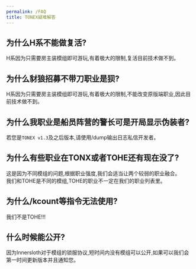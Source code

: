 ```yaml
---
permalink: /FAQ
title: TONEX疑难解答
---
```

## 为什么H系不能做复活?
H系因为只需要房主装模组即可游玩,有着极大的限制,复活目前技术做不到。
## 为什么豺狼招募不带刀职业是狈?
H系因为只需要房主装模组即可游玩,有着极大的限制,不能改变原版端职业,因此目前技术做不到。
## 为什么我职业是船员阵营的警长可是开局显示伪装者?
若您是`TONEX v1.3`及之后版本,请使用/dump输出日志私信开发者。
## 为什么有些职业在TONX或者TOHE还有现在没了?
这是因为不同模组的问题,根据职业强度,我们会适当让两个较弱的职业融合。<br>
我们和TOHE是不同的模组,TOHE的职业不一定在我们的职业列表里。
## 为什么/kcount等指令无法使用?
我们不是TOHE!!!
## 什么时候能公开?
因为Innersloth对于模组的锁服协议,短时间内没有模组可以公开,如果可以我们会第一时间更新版本并且通知您。